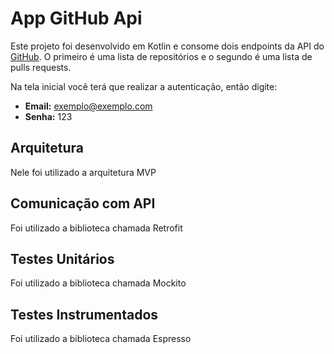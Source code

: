 # App GitHub Api 

Este projeto foi desenvolvido em Kotlin e consome dois endpoints da API do [GitHub](https://github.com). O primeiro
é uma lista de repositórios e o segundo é uma lista de pulls requests.

Na tela inicial você terá que realizar a autenticação, então digite:

- __Email:__ exemplo@exemplo.com
- __Senha:__ 123

## Arquitetura 

Nele foi utilizado a arquitetura MVP

## Comunicação com API

Foi utilizado a biblioteca chamada Retrofit

## Testes Unitários

Foi utilizado a biblioteca chamada Mockito

## Testes Instrumentados

Foi utilizado a biblioteca chamada Espresso
